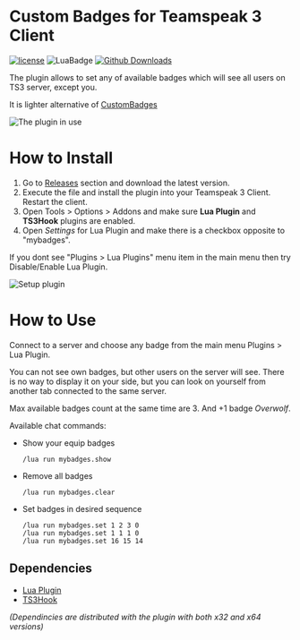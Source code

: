 # Custom Badges for Teamspeak 3 Client
[![license](http://img.shields.io/badge/license-MIT-blue.svg)](https://github.com/HarpyWar/ts3plugin_mybadges/blob/master/LICENSE-MIT)
![LuaBadge](https://img.shields.io/badge/Badge-Lua-blue.svg) [![Github Downloads](https://img.shields.io/github/downloads/HarpyWar/ts3plugin_mybadges/total.svg)](https://github.com/HarpyWar/ts3plugin_mybadges/releases)

The plugin allows to set any of available badges which will see all users on TS3 server, except you.

It is lighter alternative of [CustomBadges](https://github.com/Bluscream/pyTSon_plugins/releases/tag/CustomBadges)

![The plugin in use](https://i.imgur.com/cAx0h3P.png)

# How to Install
1. Go to [Releases](https://github.com/HarpyWar/ts3plugin_mybadges/releases) section and download the latest version.
2. Execute the file and install the plugin into your Teamspeak 3 Client. Restart the client.
3. Open Tools > Options > Addons and make sure **Lua Plugin** and **TS3Hook** plugins are enabled.
4. Open *Settings* for Lua Plugin and make there is a checkbox opposite to "mybadges".

If you dont see "Plugins > Lua Plugins" menu item in the main menu then try Disable/Enable Lua Plugin.

![Setup plugin](https://i.imgur.com/7VxEeeH.png)

# How to Use
Connect to a server and choose any badge from the main menu Plugins > Lua Plugin.

You can not see own badges, but other users on the server will see. There is no way to display it on your side, but you can look on yourself from another tab connected to the same server.

Max available badges count at the same time are 3. And +1 badge *Overwolf*.

Available chat commands:

* Show your equip badges
  ```
  /lua run mybadges.show
  ```
* Remove all badges
  ```
  /lua run mybadges.clear
  ```

* Set badges in desired sequence
  
  ```
  /lua run mybadges.set 1 2 3 0
  /lua run mybadges.set 1 1 1 0
  /lua run mybadges.set 16 15 14
  ```
  
## Dependencies
* [Lua Plugin](https://www.myteamspeak.com/addons/1ea680fd-dfd2-49ef-a259-74d27593b867)
* [TS3Hook](https://github.com/ReSpeak/TS3Hook)

 *(Dependincies are distributed with the plugin with both x32 and x64 versions)*
